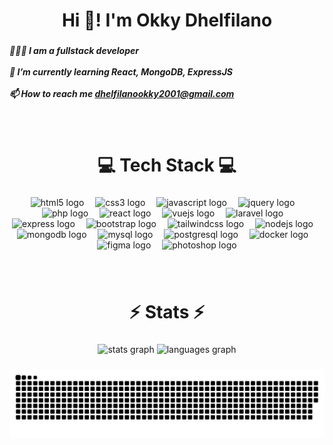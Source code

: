 <h1 align="center">Hi 👋! I'm Okky Dhelfilano</h1>

###

<h5 align="left">👨🏼‍💻 I am a fullstack developer<br><br>🌱 I’m currently learning React, MongoDB, ExpressJS<br><br>📫 How to reach me <a href="dhelfilanookky2001@gmail.com">dhelfilanookky2001@gmail.com</a></h5>

###

<br clear="both">

<h1 align="center">💻 Tech Stack 💻</h1>

###

<div align="center">
  <img src="https://cdn.jsdelivr.net/gh/devicons/devicon/icons/html5/html5-original.svg" height="45" alt="html5 logo"  />
  <img width="10" />
  <img src="https://cdn.jsdelivr.net/gh/devicons/devicon/icons/css3/css3-original.svg" height="45" alt="css3 logo"  />
  <img width="10" />
  <img src="https://cdn.jsdelivr.net/gh/devicons/devicon/icons/javascript/javascript-original.svg" height="45" alt="javascript logo"  />
  <img width="10" />
  <img src="https://cdn.jsdelivr.net/gh/devicons/devicon/icons/jquery/jquery-original.svg" height="45" alt="jquery logo"  />
  <img width="10" />
  <img src="https://cdn.jsdelivr.net/gh/devicons/devicon/icons/php/php-original.svg" height="45" alt="php logo"  />
  <img width="10" />
  <img src="https://cdn.jsdelivr.net/gh/devicons/devicon/icons/react/react-original.svg" height="45" alt="react logo"  />
  <img width="10" />
  <img src="https://cdn.jsdelivr.net/gh/devicons/devicon/icons/vuejs/vuejs-original.svg" height="45" alt="vuejs logo"  />
  <img width="10" />
  <img src="https://cdn.jsdelivr.net/gh/devicons/devicon/icons/laravel/laravel-original.svg" height="45" alt="laravel logo"  />
  <img width="10" />
  <img src="https://skillicons.dev/icons?i=express" height="45" alt="express logo"  />
  <img width="10" />
  <img src="https://cdn.jsdelivr.net/gh/devicons/devicon/icons/bootstrap/bootstrap-original.svg" height="45" alt="bootstrap logo"  />
  <img width="10" />
  <img src="https://cdn.simpleicons.org/tailwindcss/06B6D4" height="45" alt="tailwindcss logo"  />
  <img width="10" />
  <img src="https://cdn.simpleicons.org/nodedotjs/339933" height="45" alt="nodejs logo"  />
  <img width="10" />
  <img src="https://cdn.jsdelivr.net/gh/devicons/devicon/icons/mongodb/mongodb-original.svg" height="45" alt="mongodb logo"  />
  <img width="10" />
  <img src="https://cdn.simpleicons.org/mysql/4479A1" height="45" alt="mysql logo"  />
  <img width="10" />
  <img src="https://cdn.jsdelivr.net/gh/devicons/devicon/icons/postgresql/postgresql-original.svg" height="45" alt="postgresql logo"  />
  <img width="10" />
  <img src="https://cdn.jsdelivr.net/gh/devicons/devicon/icons/docker/docker-original.svg" height="45" alt="docker logo"  />
  <img width="10" />
  <img src="https://cdn.jsdelivr.net/gh/devicons/devicon/icons/figma/figma-original.svg" height="45" alt="figma logo"  />
  <img width="10" />
  <img src="https://cdn.simpleicons.org/adobephotoshop/31A8FF" height="45" alt="photoshop logo"  />
</div>

###

<br clear="both">

<h1 align="center">⚡ Stats ⚡</h1>

###

<div align="center">
  <img src="https://github-readme-stats.vercel.app/api?username=okky02&hide_title=false&hide_rank=false&show_icons=true&include_all_commits=true&count_private=true&disable_animations=false&theme=react&locale=en&hide_border=true&order=1" height="150" alt="stats graph"  />
  <img src="https://github-readme-stats.vercel.app/api/top-langs?username=okky02&locale=en&hide_title=false&layout=compact&card_width=320&langs_count=12&theme=react&hide_border=true&order=2" height="150" alt="languages graph"  />
</div>

###

<picture>
  <source media="(prefers-color-scheme: dark)" srcset="https://raw.githubusercontent.com/okky02/okky02/output/github-snake-dark.svg" />
  <source media="(prefers-color-scheme: light)" srcset="https://raw.githubusercontent.com/okky02/okky02/output/github-snake.svg" />
  <img alt="github-snake" src="https://raw.githubusercontent.com/okky02/okky02/output/github-snake.svg" />
</picture>

###
